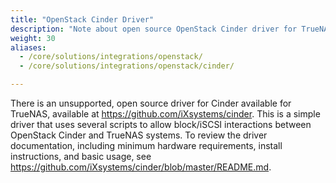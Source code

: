 ```yaml
---
title: "OpenStack Cinder Driver"
description: "Note about open source OpenStack Cinder driver for TrueNAS CORE."
weight: 30
aliases:
  - /core/solutions/integrations/openstack/
  - /core/solutions/integrations/openstack/cinder/

---
```


There is an unsupported, open source driver for Cinder available for TrueNAS, available at https://github.com/iXsystems/cinder.
This is a simple driver that uses several scripts to allow block/iSCSI interactions between OpenStack Cinder and TrueNAS systems.
To review the driver documentation, including minimum hardware requirements, install instructions, and basic usage, see https://github.com/iXsystems/cinder/blob/master/README.md.
